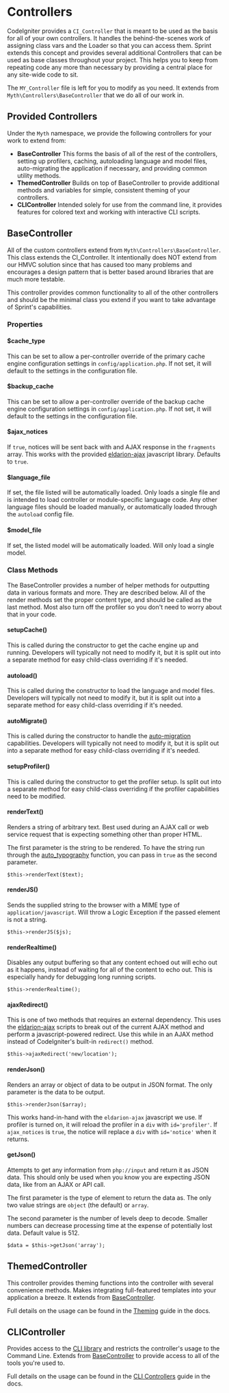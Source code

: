 # Controllers

CodeIgniter provides a `CI_Controller` that is meant to be used as the basis for all of your own controllers. It handles the behind-the-scenes work of assigning class vars and the Loader so that you can access them. Sprint extends this concept and provides several additional Controllers that can be used as base classes throughout your project. This helps you to keep from repeating code any more than necessary by providing a central place for any site-wide code to sit.

The `MY_Controller` file is left for you to modify as you need. It extends from `Myth\Controllers\BaseController` that we do all of our work in.

## Provided Controllers
Under the `Myth` namespace, we provide the following controllers for your work to extend from:

- **BaseController** This forms the basis of all of the rest of the controllers, setting up profilers, caching, autoloading language and model files, auto-migrating the application if necessary, and providing common utility methods.
- **ThemedController** Builds on top of BaseController to provide additional methods and variables for simple, consistent theming of your controllers.
- **CLIController** Intended solely for use from the command line, it provides features for colored text and working with interactive CLI scripts.

## BaseController

All of the custom controllers extend from `Myth\Controllers\BaseController`. This class extends the CI_Controller. It intentionally does NOT extend from our HMVC solution since that has caused too many problems and encourages a design pattern that is better  based around libraries that are much more testable.

This controller provides common functionality to all of the other controllers and should be the minimal class you extend if you want to take advantage of Sprint's capabilities.

### Properties

#### $cache_type
This can be set to allow a per-controller override of the primary cache engine configuration settings in `config/application.php`. If not set, it will default to the settings in the configuration file.

#### $backup_cache
This can be set to allow a per-controller override of the backup cache engine configuration settings in `config/application.php`. If not set, it will default to the settings in the configuration file.

#### $ajax_notices
If `true`, notices will be sent back with and AJAX response in the `fragments` array. This works with the provided [eldarion-ajax](https://github.com/eldarion/eldarion-ajax) javascript library. Defaults to `true`.

#### $language_file
If set, the file listed will be automatically loaded. Only loads a single file and is intended to load controller or module-specific language code. Any other language files should be loaded manually, or automatically loaded through the `autoload` config file.

#### $model_file
If set, the listed model will be automatically loaded. Will only load a single model.

### Class Methods
The BaseController provides a number of helper methods for outputting data in various formats and more. They are described below. All of the render methods set the proper content type, and should be called as the last method. Most also turn off the profiler so you don't need to worry about that in your code.

#### setupCache()
This is called during the constructor to get the cache engine up and running. Developers will typically not need to modify it, but it is split out into a separate method for easy child-class overriding if it's needed.

#### autoload()
This is called during the constructor to load the language and model files. Developers will typically not need to modify it, but it is split out into a separate method for easy child-class overriding if it's needed.

#### autoMigrate()
This is called during the constructor to handle the [auto-migration](database/migrations#auto-running_migrations) capabilities. Developers will typically not need to modify it, but it is split out into a separate method for easy child-class overriding if it's needed.

#### setupProfiler()
This is called during the constructor to get the profiler setup. Is split out into a separate method for easy child-class overriding if the profiler capabilities need to be modified.

#### renderText()
Renders a string of arbitrary text. Best used during an AJAX call or web service request that is expecting something other  than proper HTML.

The first parameter is the string to be rendered. To have the string run through the [auto_typography](http://www.codeigniter.com/userguide3/helpers/typography_helper.html?highlight=typography#auto_typography) function, you can pass in `true` as the second parameter.

	$this->renderText($text);

#### renderJS()
Sends the supplied string to the browser with a MIME type of `application/javascript`. Will throw a Logic Exception if the passed element is not a string.

	$this->renderJS($js);

#### renderRealtime()
Disables any output buffering so that any content echoed out will echo out as it happens, instead of waiting for all of the content to echo out. This is especially handy for debugging long running scripts.

	$this->renderRealtime();

#### ajaxRedirect()
This is one of two methods that requires an external dependency. This uses the [eldarion-ajax](https://github.com/eldarion/eldarion-ajax) scripts to break out of the current AJAX method and perform a javascript-powered redirect. Use this while in an AJAX method instead of CodeIgniter's built-in `redirect()` method.

	$this->ajaxRedirect('new/location');

#### renderJson()
Renders an array or object of data to be output in JSON format. The only parameter is the data to be output.

	$this->renderJson($array);

This works hand-in-hand with the `eldarion-ajax` javascript we use. If profiler is turned on, it will reload the profiler in a `div` with `id='profiler'`. If `ajax_notices` is `true`, the notice will replace a `div` with `id='notice'` when it returns.

#### getJson()
Attempts to get any information from `php://input` and return it as JSON data. This should only be used when you know you are expecting JSON data, like from an AJAX or API call.

The first parameter is the type of element to return the data as. The only two value strings are `object` (the default) or `array`.

The second parameter is the number of levels deep to decode. Smaller numbers can decrease processing time at the expense of potentially lost data. Default value is 512.

	$data = $this->getJson('array');

## ThemedController
This controller provides theming functions into the controller with several convenience methods. Makes integrating full-featured templates into your application a breeze. It extends from [BaseController](#basecontroller).

Full details on the usage can be found in the [Theming](general/themes) guide in the docs.

## CLIController
Provides access to the [CLI library](cli/cli_library) and restricts the controller's usage to the Command Line. Extends from [BaseController](#basecontroller) to provide access to all of the tools you're used to.

Full details on the usage can be found in the [CLI Controllers](cli/controllers) guide in the docs.
